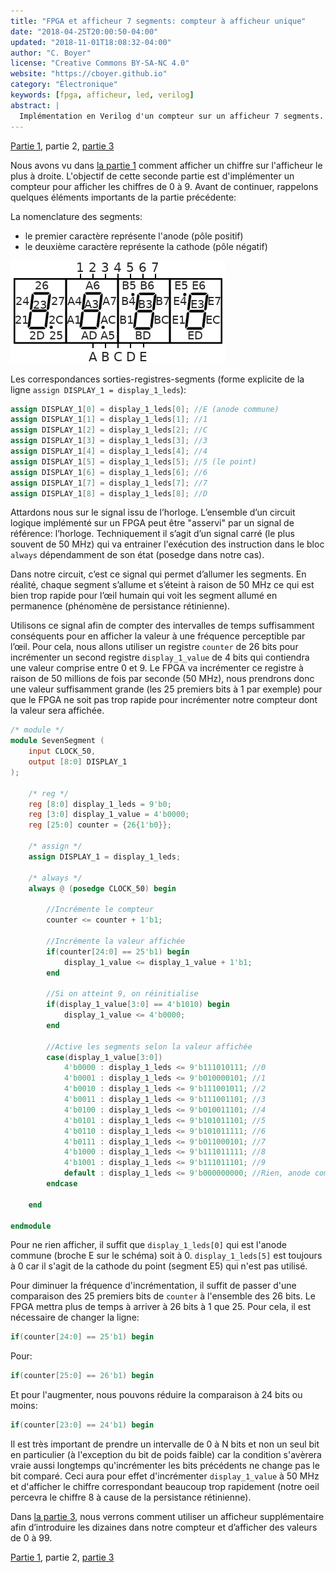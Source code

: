 ```yaml
---
title: "FPGA et afficheur 7 segments: compteur à afficheur unique"
date: "2018-04-25T20:00:50-04:00"
updated: "2018-11-01T18:08:32-04:00"
author: "C. Boyer"
license: "Creative Commons BY-SA-NC 4.0"
website: "https://cboyer.github.io"
category: "Électronique"
keywords: [fpga, afficheur, led, verilog]
abstract: |
  Implémentation en Verilog d'un compteur sur un afficheur 7 segments.
---
```


[Partie 1](../fpga-afficheur-7-segments-introduction/), partie 2, [partie 3](../fpga-afficheur-7-segments-compteurs-multiples/)

Nous avons vu dans [la partie 1](../fpga-afficheur-7-segments-introduction/) comment afficher un chiffre sur l'afficheur le plus à droite. L'objectif de cette seconde partie est d'implémenter un compteur pour afficher les chiffres de 0 à 9.
Avant de continuer, rappelons quelques éléments importants de la partie précédente:

La nomenclature des segments:

- le premier caractère représente l'anode (pôle positif)
- le deuxième caractère représente la cathode (pôle négatif)

![Schéma annoté](../fpga-afficheur-7-segments-introduction/7segments_schema_labels.png)

Les correspondances sorties-registres-segments (forme explicite de la ligne `assign DISPLAY_1 = display_1_leds`):

```verilog
assign DISPLAY_1[0] = display_1_leds[0]; //E (anode commune)
assign DISPLAY_1[1] = display_1_leds[1]; //1
assign DISPLAY_1[2] = display_1_leds[2]; //C
assign DISPLAY_1[3] = display_1_leds[3]; //3
assign DISPLAY_1[4] = display_1_leds[4]; //4
assign DISPLAY_1[5] = display_1_leds[5]; //5 (le point)
assign DISPLAY_1[6] = display_1_leds[6]; //6
assign DISPLAY_1[7] = display_1_leds[7]; //7
assign DISPLAY_1[8] = display_1_leds[8]; //D
```

Attardons nous sur le signal issu de l’horloge. L’ensemble d’un circuit logique implémenté sur un FPGA peut être "asservi" par un signal de référence: l’horloge. Techniquement il s’agit d’un signal carré (le plus souvent de 50 MHz) qui va entrainer l'exécution des instruction dans le bloc `always` dépendamment de son état (posedge dans notre cas).

Dans notre circuit, c’est ce signal qui permet d’allumer les segments. En réalité, chaque segment s’allume et s’éteint à raison de 50 MHz ce qui est bien trop rapide pour l’œil humain qui voit les segment allumé en permanence (phénomène de persistance rétinienne).

Utilisons ce signal afin de compter des intervalles de temps suffisamment conséquents pour en afficher la valeur à une fréquence perceptible par l’œil. Pour cela, nous allons utiliser un registre `counter` de 26 bits pour incrémenter un second registre `display_1_value` de 4 bits qui contiendra une valeur comprise entre 0 et 9. Le FPGA va incrémenter ce registre à raison de 50 millions de fois par seconde (50 MHz), nous prendrons donc une valeur suffisamment grande (les 25 premiers bits à 1 par exemple) pour que le FPGA ne soit pas trop rapide pour incrémenter notre compteur dont la valeur sera affichée.

```verilog
/* module */
module SevenSegment (
	input CLOCK_50,
	output [8:0] DISPLAY_1
);

	/* reg */
	reg [8:0] display_1_leds = 9'b0;
	reg [3:0] display_1_value = 4'b0000;
	reg [25:0] counter = {26{1'b0}};

	/* assign */
	assign DISPLAY_1 = display_1_leds;

	/* always */
	always @ (posedge CLOCK_50) begin

		//Incrémente le compteur
		counter <= counter + 1'b1;

		//Incrémente la valeur affichée
		if(counter[24:0] == 25'b1) begin
			display_1_value <= display_1_value + 1'b1;
		end

		//Si on atteint 9, on réinitialise
		if(display_1_value[3:0] == 4'b1010) begin
			display_1_value <= 4'b0000;
		end

		//Active les segments selon la valeur affichée
		case(display_1_value[3:0])
			4'b0000 : display_1_leds <= 9'b111010111; //0
			4'b0001 : display_1_leds <= 9'b010000101; //1
			4'b0010 : display_1_leds <= 9'b111001011; //2
			4'b0011 : display_1_leds <= 9'b111001101; //3
			4'b0100 : display_1_leds <= 9'b010011101; //4
			4'b0101 : display_1_leds <= 9'b101011101; //5
			4'b0110 : display_1_leds <= 9'b101011111; //6
			4'b0111 : display_1_leds <= 9'b011000101; //7
			4'b1000 : display_1_leds <= 9'b111011111; //8
			4'b1001 : display_1_leds <= 9'b111011101; //9
			default : display_1_leds <= 9'b000000000; //Rien, anode commune à 0
		endcase

	end

endmodule
```

Pour ne rien afficher, il suffit que `display_1_leds[0]` qui est l'anode commune (broche E sur le schéma) soit à 0. `display_1_leds[5]` est toujours à 0 car il s'agit de la cathode du point (segment E5) qui n'est pas utilisé.

Pour diminuer la fréquence d'incrémentation, il suffit de passer d'une comparaison des 25 premiers bits de `counter` à l'ensemble des 26 bits. Le FPGA mettra plus de temps à arriver à 26 bits à 1 que 25.
Pour cela, il est nécessaire de changer la ligne:

```verilog
if(counter[24:0] == 25'b1) begin
```
Pour:
```verilog
if(counter[25:0] == 26'b1) begin
```

Et pour l'augmenter, nous pouvons réduire la comparaison à 24 bits ou moins:
```verilog
if(counter[23:0] == 24'b1) begin
```

Il est très important de prendre un intervalle de 0 à N bits et non un seul bit en particulier (à l'exception du bit de poids faible) car la condition s'avèrera vraie aussi longtemps qu'incrémenter les bits précédents ne change pas le bit comparé. Ceci aura pour effet d'incrémenter `display_1_value` à 50 MHz et d'afficher le chiffre correspondant beaucoup trop rapidement (notre oeil percevra le chiffre 8 à cause de la persistance rétinienne).

Dans [la partie 3](../fpga-afficheur-7-segments-compteurs-multiples/), nous verrons comment utiliser un afficheur supplémentaire afin d’introduire les dizaines dans notre compteur et d’afficher des valeurs de 0 à 99.


[Partie 1](../fpga-afficheur-7-segments-introduction/), partie 2, [partie 3](../fpga-afficheur-7-segments-compteurs-multiples/)
